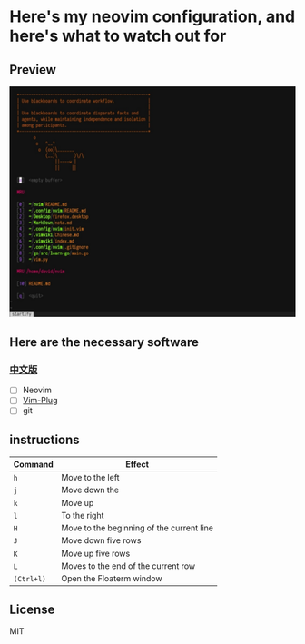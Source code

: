 # Here's my neovim configuration, and here's what to watch out for
## Preview
![demo](./demo.jpg) 
## Here are the necessary software
### [中文版](https://gitee.com/alonelt/nvim) 
- [ ] Neovim
- [ ] [Vim-Plug](https://github.com/junegunn/vim-plug) 
- [ ] git
## instructions
| Command    | Effect                                    |
|------------|-------------------------------------------|
| `h`        | Move to the left                          |
| `j`        | Move down the                             |
| `k`        | Move up                                   |
| `l`        | To the right                              |
| `H`        | Move to the beginning of the current line |
| `J`        | Move down five rows                       |
| `K`        | Move up five rows                         |
| `L`        | Moves to the end of the current row       |
| `(Ctrl+l)` | Open the Floaterm window                  |

## License
MIT
